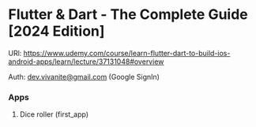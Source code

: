 # Flutter & Dart - The Complete Guide [2024 Edition]

URl: https://www.udemy.com/course/learn-flutter-dart-to-build-ios-android-apps/learn/lecture/37131048#overview

Auth: dev.vivanite@gmail.com (Google SignIn)


### Apps

1. Dice roller (first_app)